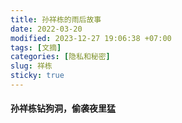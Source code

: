 ```yaml
---
title: 孙祥栋的雨后故事
date: 2022-03-20
modified: 2023-12-27 19:06:38 +07:00
tags: [文摘]
categories: [隐私和秘密]
slug: 祥栋
sticky: true 
---
```


####  孙祥栋钻狗洞，偷袭夜里猛

